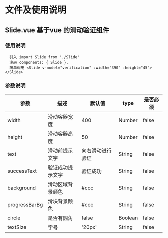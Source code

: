 # 文件及使用说明

## Slide.vue 基于vue 的滑动验证组件

### 使用说明

```
  引入 import Slide from './Slide'
  注册 components: { Slide },
  简单调用 <Slide v-model="verification" :width="390" :height="45"></Slide>
```

### 参数说明

|参数| 描述 | 默认值| type | 是否必须|
|---|---|---|---|---|
|width|滑动容器宽度| 400 | Number |false|
|height|滑动容器高度| 50 | Number |false|
|text|滑动前提示文字| 向右滑动进行验证 | String |false|
|successText|验证成功提示文字| 验证成功 | String |false|
|background|滑动区域背景颜色| #ccc | String |false|
|progressBarBg|滑块背景颜色| #ccc | String |false|
|circle|是否有圆角| false | Boolean |false|
|textSize|字号| '20px' | String |false|


